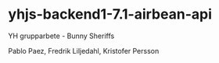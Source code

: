 # yhjs-backend1-7.1-airbean-api
YH grupparbete - Bunny Sheriffs

Pablo Paez, Fredrik Liljedahl, Kristofer Persson
